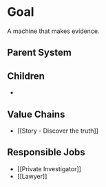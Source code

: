 # Goal
A machine that makes evidence.
## Parent System

## Children
-
## Value Chains
- [[Story - Discover the truth]]
## Responsible Jobs
- [[Private Investigator]]
- [[Lawyer]]

